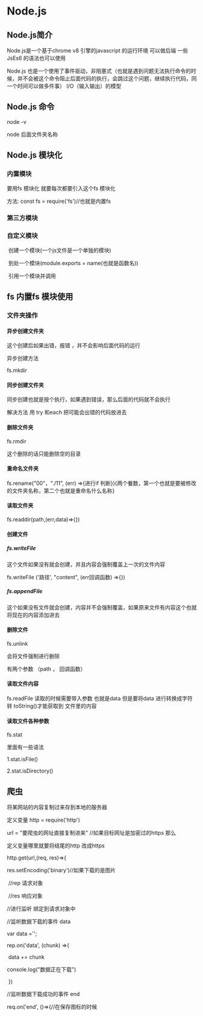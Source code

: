 # Node.js

## Node.js简介

Node.js是一个基于chrome v8 引擎的javascript 的运行环境  可以做后端  一些JsEs6 的语法也可以使用

Node.js 也是一个使用了事件驱动，非阻塞式（也就是遇到问题无法执行命令的时候，并不会被这个命令阻止后面代码的执行，会跳过这个问题，继续执行代码，同一个时间可以做多件事） I/O（输入输出）的模型

## Node.js 命令

node -v 

node 后面文件夹名称

## Node.js 模块化

### 内置模块

要用fs 模块化  就要每次都要引入这个fs 模块化

方法: const fs = require('fs')//也就是内置fs 

### 第三方模块

### 自定义模块

​	创建一个模块(一个js文件是一个单独的模块)

​	到处一个模块(module.exports = name(也就是函数名))

​	引用一个模块并调用

## fs 内置fs 模块使用

### 文件夹操作

####     异步创建文件夹

这个创建后如果出错，报错 ，并不会影响后面代码的运行

异步创建方法 

fs.mkdir

#### 	同步创建文件夹

同步创建也就是按个执行，如果遇到错误，那么后面的代码就不会执行

解决方法  用 try 和each 把可能会出错的代码放进去

####    删除文件夹

fs.rmdir 

这个删除的话只能删除空的目录

####    重命名文件夹

fs.rename("00"，"./11", (err) =>{进行if 判断}){两个餐数，第一个也就是要被修改的文件夹名称，第二个也就是重命名什么名称}

#### 读取文件夹

fs.readdir(path,(err,data)=>{})

#### 创建文件

##### fs.writeFile

 这个文件如果没有就会创建，并且内容会强制覆盖上一次的文件内容

fs.writeFile ('路径', "content", (err回调函数) =>{})

##### fs.appendFile

这个如果没有文件就会创建，内容并不会强制覆盖，如果原来文件有内容这个也就将现在的内容添加进去

#### 删除文件

fs.unlink

会将文件强制进行删除

有两个参数  （path ， 回调函数）

#### 读取文件内容

fs.readFile  读取的时候需要带入参数 也就是data 但是要将data 进行转换成字符转  toString()才能获取到  文件里的内容

#### 读取文件各种参数

fs.stat

里面有一些语法  

1.stat.isFile()

2.stat.isDirectory()

## 爬虫

将某网站的内容复制过来存到本地的服务器

定义变量  http = require('http')

url  = "要爬虫的网址直接复制进来"  //如果目标网址是加密过的https  那么

定义变量哪里就要将结尾的http  改成https 

http.get(url,(req, res)=>{	

res.setEncoding('binary')//如果下载的是图片

​	//rep  请求对象

​	//res  响应对象

//进行监听  绑定到请求对象中

//监听数据下载的事件  data

var data ='';

rep.on('data', (chunk) =>{

​	data += chunk

console.log("数据正在下载")

​	})



//监听数据下载成功的事件 end

req.on('end', ()=>{//在保存图标的时候


